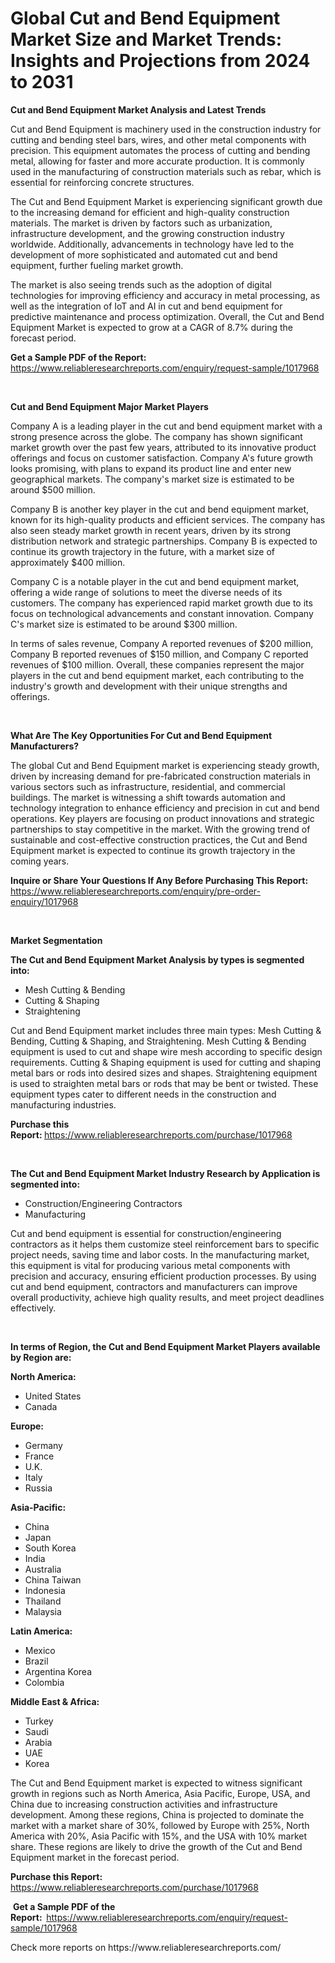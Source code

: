 <p><h1>Global Cut and Bend Equipment Market Size and Market Trends: Insights and Projections from 2024 to 2031</h1></p><p><strong>Cut and Bend Equipment Market Analysis and Latest Trends</strong></p>
<p><p>Cut and Bend Equipment is machinery used in the construction industry for cutting and bending steel bars, wires, and other metal components with precision. This equipment automates the process of cutting and bending metal, allowing for faster and more accurate production. It is commonly used in the manufacturing of construction materials such as rebar, which is essential for reinforcing concrete structures.</p><p>The Cut and Bend Equipment Market is experiencing significant growth due to the increasing demand for efficient and high-quality construction materials. The market is driven by factors such as urbanization, infrastructure development, and the growing construction industry worldwide. Additionally, advancements in technology have led to the development of more sophisticated and automated cut and bend equipment, further fueling market growth.</p><p>The market is also seeing trends such as the adoption of digital technologies for improving efficiency and accuracy in metal processing, as well as the integration of IoT and AI in cut and bend equipment for predictive maintenance and process optimization. Overall, the Cut and Bend Equipment Market is expected to grow at a CAGR of 8.7% during the forecast period.</p></p>
<p><strong>Get a Sample PDF of the Report:&nbsp;</strong> <a href="https://www.reliableresearchreports.com/enquiry/request-sample/1017968">https://www.reliableresearchreports.com/enquiry/request-sample/1017968</a></p>
<p>&nbsp;</p>
<p><strong>Cut and Bend Equipment Major Market Players</strong></p>
<p><p>Company A is a leading player in the cut and bend equipment market with a strong presence across the globe. The company has shown significant market growth over the past few years, attributed to its innovative product offerings and focus on customer satisfaction. Company A's future growth looks promising, with plans to expand its product line and enter new geographical markets. The company's market size is estimated to be around $500 million.</p><p>Company B is another key player in the cut and bend equipment market, known for its high-quality products and efficient services. The company has also seen steady market growth in recent years, driven by its strong distribution network and strategic partnerships. Company B is expected to continue its growth trajectory in the future, with a market size of approximately $400 million.</p><p>Company C is a notable player in the cut and bend equipment market, offering a wide range of solutions to meet the diverse needs of its customers. The company has experienced rapid market growth due to its focus on technological advancements and constant innovation. Company C's market size is estimated to be around $300 million.</p><p>In terms of sales revenue, Company A reported revenues of $200 million, Company B reported revenues of $150 million, and Company C reported revenues of $100 million. Overall, these companies represent the major players in the cut and bend equipment market, each contributing to the industry's growth and development with their unique strengths and offerings.</p></p>
<p>&nbsp;</p>
<p><strong>What Are The Key Opportunities For Cut and Bend Equipment Manufacturers?</strong></p>
<p><p>The global Cut and Bend Equipment market is experiencing steady growth, driven by increasing demand for pre-fabricated construction materials in various sectors such as infrastructure, residential, and commercial buildings. The market is witnessing a shift towards automation and technology integration to enhance efficiency and precision in cut and bend operations. Key players are focusing on product innovations and strategic partnerships to stay competitive in the market. With the growing trend of sustainable and cost-effective construction practices, the Cut and Bend Equipment market is expected to continue its growth trajectory in the coming years.</p></p>
<p><strong>Inquire or Share Your Questions If Any Before Purchasing This Report:</strong> <a href="https://www.reliableresearchreports.com/enquiry/pre-order-enquiry/1017968">https://www.reliableresearchreports.com/enquiry/pre-order-enquiry/1017968</a></p>
<p>&nbsp;</p>
<p><strong>Market Segmentation</strong></p>
<p><strong>The Cut and Bend Equipment Market Analysis by types is segmented into:</strong></p>
<p><ul><li>Mesh Cutting & Bending</li><li>Cutting & Shaping</li><li>Straightening</li></ul></p>
<p><p>Cut and Bend Equipment market includes three main types: Mesh Cutting & Bending, Cutting & Shaping, and Straightening. Mesh Cutting & Bending equipment is used to cut and shape wire mesh according to specific design requirements. Cutting & Shaping equipment is used for cutting and shaping metal bars or rods into desired sizes and shapes. Straightening equipment is used to straighten metal bars or rods that may be bent or twisted. These equipment types cater to different needs in the construction and manufacturing industries.</p></p>
<p><strong>Purchase this Report:&nbsp;</strong><a href="https://www.reliableresearchreports.com/purchase/1017968">https://www.reliableresearchreports.com/purchase/1017968</a></p>
<p>&nbsp;</p>
<p><strong>The Cut and Bend Equipment Market Industry Research by Application is segmented into:</strong></p>
<p><ul><li>Construction/Engineering Contractors</li><li>Manufacturing</li></ul></p>
<p><p>Cut and bend equipment is essential for construction/engineering contractors as it helps them customize steel reinforcement bars to specific project needs, saving time and labor costs. In the manufacturing market, this equipment is vital for producing various metal components with precision and accuracy, ensuring efficient production processes. By using cut and bend equipment, contractors and manufacturers can improve overall productivity, achieve high quality results, and meet project deadlines effectively.</p></p>
<p>&nbsp;</p>
<p><strong>In terms of Region, the Cut and Bend Equipment Market Players available by Region are:</strong></p>
<p>
    <p> <strong> North America: </strong>
        <ul>
            <li>United States</li>
            <li>Canada</li>
        </ul>
        </p> 
    <p> <strong> Europe: </strong>
        <ul>
            <li>Germany</li>
            <li>France</li>
            <li>U.K.</li>
            <li>Italy</li>
            <li>Russia</li>
        </ul>
        </p> 
    <p> <strong> Asia-Pacific: </strong>
        <ul>
            <li>China</li>
            <li>Japan</li>
            <li>South Korea</li>
            <li>India</li>
            <li>Australia</li>
            <li>China Taiwan</li>
            <li>Indonesia</li>
            <li>Thailand</li>
            <li>Malaysia</li>
        </ul>
        </p> 
    <p> <strong> Latin America: </strong>
        <ul>
            <li>Mexico</li>
            <li>Brazil</li>
            <li>Argentina Korea</li>
            <li>Colombia</li>
        </ul>
        </p> 
    <p> <strong> Middle East & Africa: </strong>
        <ul>
            <li>Turkey</li>
            <li>Saudi</li>
            <li>Arabia</li>
            <li>UAE</li>
            <li>Korea</li>
        </ul>
    </p>
    </p>
<p><p>The Cut and Bend Equipment market is expected to witness significant growth in regions such as North America, Asia Pacific, Europe, USA, and China due to increasing construction activities and infrastructure development. Among these regions, China is projected to dominate the market with a market share of 30%, followed by Europe with 25%, North America with 20%, Asia Pacific with 15%, and the USA with 10% market share. These regions are likely to drive the growth of the Cut and Bend Equipment market in the forecast period.</p></p>
<p><strong>Purchase this Report: </strong><a href="https://www.reliableresearchreports.com/purchase/1017968">https://www.reliableresearchreports.com/purchase/1017968</a></p>
<p>&nbsp;<strong>Get a Sample PDF of the Report:&nbsp;&nbsp;</strong><a href="https://www.reliableresearchreports.com/enquiry/request-sample/1017968">https://www.reliableresearchreports.com/enquiry/request-sample/1017968</a></p>
<p><strong></strong></p>
<p>Check more reports on https://www.reliableresearchreports.com/</p>